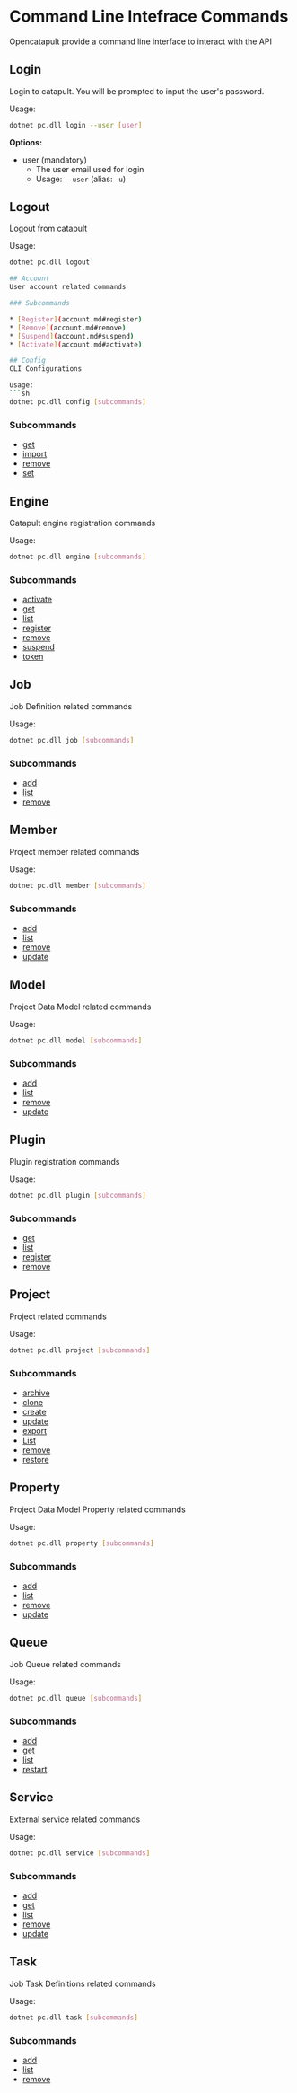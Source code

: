 # Command Line Intefrace Commands

Opencatapult provide a command line interface to interact with the API

## Login
Login to catapult. You will be prompted to input the user's password.

Usage:
```sh
dotnet pc.dll login --user [user]
```

**Options:**
* user (mandatory)
    * The user email used for login
    * Usage: `--user` (alias: `-u`)

## Logout
Logout from catapult

Usage:
```sh
dotnet pc.dll logout`

## Account		
User account related commands			

### Subcommands

* [Register](account.md#register)
* [Remove](account.md#remove)
* [Suspend](account.md#suspend)
* [Activate](account.md#activate)

## Config		
CLI Configurations

Usage: 
```sh
dotnet pc.dll config [subcommands]
```

### Subcommands

* [get](config.md#get)
* [import](config.md#import)
* [remove](config.md#remove)
* [set](config.md#set)

## Engine		
Catapult engine registration commands

Usage: 
```sh
dotnet pc.dll engine [subcommands]
```

### Subcommands

* [activate](engine.md#activate)
* [get](engine.md#get)
* [list](engine.md#list)
* [register](engine.md#register)
* [remove](engine.md#remove)
* [suspend](engine.md#suspend)
* [token](engine.md#token)

## Job		
Job Definition related commands

Usage: 
```sh
dotnet pc.dll job [subcommands]
```

### Subcommands

* [add](job.md#add)
* [list](job.md#list)
* [remove](job.md#remove)

## Member		
Project member related commands

Usage: 
```sh
dotnet pc.dll member [subcommands]
```

### Subcommands

* [add](member.md#add)
* [list](member.md#list)
* [remove](member.md#remove)
* [update](member.md#update)

## Model		
Project Data Model related commands

Usage: 
```sh
dotnet pc.dll model [subcommands]
```

### Subcommands

* [add](model.md#add)
* [list](model.md#list)
* [remove](model.md#remove)
* [update](model.md#update)

## Plugin		
Plugin registration commands

Usage: 
```sh
dotnet pc.dll plugin [subcommands]
```

### Subcommands

* [get](plugin.md#get)
* [list](plugin.md#list)
* [register](plugin.md#register)
* [remove](plugin.md#remove)

## Project		
Project related commands

Usage: 
```sh
dotnet pc.dll project [subcommands]
```

### Subcommands

* [archive](project.md#archive)
* [clone](project.md#clone)
* [create](project.md#create)
* [update](project.md#update)
* [export](project.md#export)
* [List](project.md#list)
* [remove](project.md#remove)
* [restore](project.md#restore)

## Property		
Project Data Model Property related commands

Usage: 
```sh
dotnet pc.dll property [subcommands]
```

### Subcommands

* [add](property.md#add)
* [list](property.md#list)
* [remove](property.md#remove)
* [update](property.md#update)

## Queue		
Job Queue related commands

Usage: 
```sh
dotnet pc.dll queue [subcommands]
```

### Subcommands

* [add](queue.md#add)
* [get](queue.md#get)
* [list](queue.md#list)
* [restart](queue.md#restart)

## Service		
External service related commands

Usage: 
```sh
dotnet pc.dll service [subcommands]
```

### Subcommands

* [add](service.md#add)
* [get](service.md#get)
* [list](service.md#list)
* [remove](service.md#remove)
* [update](service.md#update)

## Task		
Job Task Definitions related commands

Usage: 
```sh
dotnet pc.dll task [subcommands]
```

### Subcommands

* [add](task.md#add)
* [list](task.md#list)
* [remove](task.md#remove)